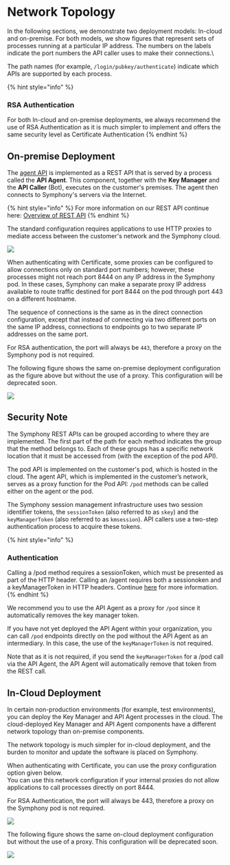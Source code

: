 # Network Topology

In the following sections, we demonstrate two deployment models: In-cloud and on-premise. For both models, we show figures that represent sets of processes running at a particular IP address. The numbers on the labels indicate the port numbers the API caller uses to make their connections.\


The path names (for example, `/login/pubkey/authenticate`) indicate which APIs are supported by each process.

{% hint style="info" %}
### RSA Authentication&#x20;

For both In-cloud and on-premise deployments, we always recommend the use of RSA Authentication as it is much simpler to implement and offers the same security level as Certificate Authentication
{% endhint %}

## On-premise Deployment

The [agent API](../../bots/overview-of-rest-api/agent-api.md) is implemented as a REST API that is served by a process called the **API Agent**. This component, together with the **Key Manager** and the **API Caller** (Bot), executes on the customer's premises. The agent then connects to Symphony's servers via the Internet.

{% hint style="info" %}
For more information on our REST API continue here: [Overview of REST API](../../bots/overview-of-rest-api/)
{% endhint %}

The standard configuration requires applications to use HTTP proxies to mediate access between the customer's network and the Symphony cloud.

![](../../.gitbook/assets/0c76114-1\_-\_on-premise-deployment.png)

When authenticating with Certificate, some proxies can be configured to allow connections only on standard port numbers; however, these processes might not reach port 8444 on any IP address in the Symphony pod. In these cases, Symphony can make a separate proxy IP address available to route traffic destined for port 8444 on the pod through port 443 on a different hostname.

The sequence of connections is the same as in the direct connection configuration, except that instead of connecting via two different ports on the same IP address, connections to endpoints go to two separate IP addresses on the same port.

For RSA authentication, the port will always be `443`, therefore a proxy on the Symphony pod is not required.

The following figure shows the same on-premise deployment configuration as the figure above but without the use of a proxy. This configuration will be deprecated soon.

![](../../.gitbook/assets/89db623-1\_-\_on-premise-deployment-legacy.png)

## Security Note

The Symphony REST APIs can be grouped according to where they are implemented. The first part of the path for each method indicates the group that the method belongs to. Each of these groups has a specific network location that it must be accessed from (with the exception of the pod API).

The pod API is implemented on the customer's pod, which is hosted in the cloud. The agent API, which is implemented in the customer’s network, serves as a proxy function for the Pod API: `/pod` methods can be called either on the agent or the pod.

The Symphony session management infrastructure uses two session identifier tokens, the `sessionToken` (also referred to as `skey`) and the `keyManagerToken` (also referred to as `kmsession`). API callers use a two-step authentication process to acquire these tokens.

{% hint style="info" %}
### Authentication

Calling a /pod method requires a sessionToken, which must be presented as part of the HTTP header.  Calling an /agent requires both a sessionoken and a keyManagerToken in HTTP headers.  Continue [here](../../bots/authentication/) for more information. &#x20;
{% endhint %}

We recommend you to use the API Agent as a proxy for `/pod` since it automatically removes the key manager token.

If you have not yet deployed the API Agent within your organization, you can call `/pod` endpoints directly on the pod without the API Agent as an intermediary. In this case, the use of the `keyManagerToken` is not required.

Note that as it is not required, if you send the `keyManagerToken` for a /pod call via the API Agent, the API Agent will automatically remove that token from the REST call.

## In-Cloud Deployment

In certain non-production environments (for example, test environments), you can deploy the Key Manager and API Agent processes in the cloud. The cloud-deployed Key Manager and API Agent components have a different network topology than on-premise components.

The network topology is much simpler for in-cloud deployment, and the burden to monitor and update the software is placed on Symphony.

When authenticating with Certificate, you can use the proxy configuration option given below.\
You can use this network configuration if your internal proxies do not allow applications to call processes directly on port 8444.

For RSA Authentication, the port will always be 443, therefore a proxy on the Symphony pod is not required.

![](../../.gitbook/assets/0305bcc-2\_-\_in-cloud-deployment.png)

The following figure shows the same on-cloud deployment configuration but without the use of a proxy. This configuration will be deprecated soon.

![](../../.gitbook/assets/e0ed30e-2\_-\_on-premise-deployment-legacy.png)
